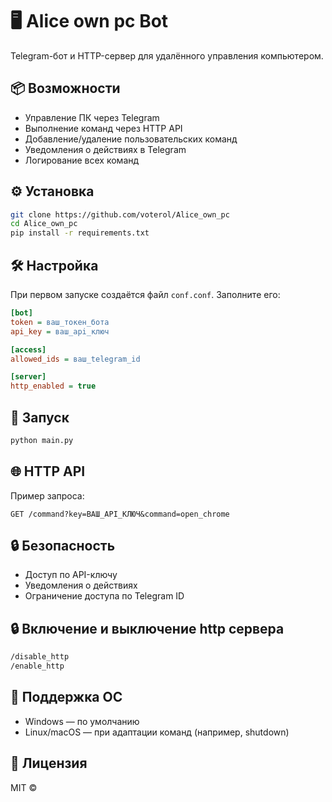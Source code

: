 
# 🖥️ Alice own pc Bot

Telegram-бот и HTTP-сервер для удалённого управления компьютером.

## 📦 Возможности

- Управление ПК через Telegram
- Выполнение команд через HTTP API
- Добавление/удаление пользовательских команд
- Уведомления о действиях в Telegram
- Логирование всех команд

## ⚙️ Установка

```bash
git clone https://github.com/voterol/Alice_own_pc
cd Alice_own_pc
pip install -r requirements.txt
```

## 🛠 Настройка

При первом запуске создаётся файл `conf.conf`. Заполните его:

```ini
[bot]
token = ваш_токен_бота
api_key = ваш_api_ключ

[access]
allowed_ids = ваш_telegram_id

[server]
http_enabled = true
```

## 🚀 Запуск

```bash
python main.py
```

## 🌐 HTTP API

Пример запроса:

```
GET /command?key=ВАШ_API_КЛЮЧ&command=open_chrome
```

## 🔒 Безопасность

- Доступ по API-ключу
- Уведомления о действиях
- Ограничение доступа по Telegram ID

## 🔒 Включение и выключение http сервера

```bash
/disable_http 
/enable_http
```

## 🐧 Поддержка ОС

- Windows — по умолчанию
- Linux/macOS — при адаптации команд (например, shutdown)

## 📄 Лицензия

MIT © 
